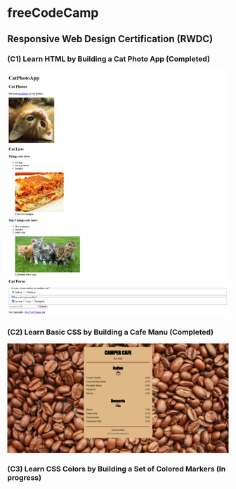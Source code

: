 # freeCodeCamp

## Responsive Web Design Certification (RWDC)

### (C1) Learn HTML by Building a Cat Photo App (Completed)

<img src="./Modules/1_Response_Web_Design/1_1_RWDC_C1/RWDC_C1.png" alt="RWDC_C1.png">

### (C2) Learn Basic CSS by Building a Cafe Manu (Completed)

<img src="./Modules/1_Response_Web_Design/1_2_RWDC_C2/RWDC_C2.png">

### (C3) Learn CSS Colors by Building a Set of Colored Markers (In progress)